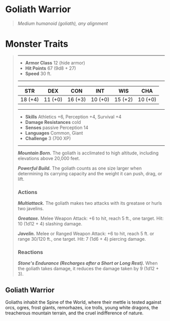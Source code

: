 # Goliath Warrior
>*Medium humanoid (goliath), any alignment*
# Monster Traits
>___
>- **Armor Class** 12 (hide armor)
>- **Hit Points** 67 (9d8 + 27)
>- **Speed** 30 ft.
>___
>|STR|DEX|CON|INT|WIS|CHA|
>|:---:|:---:|:---:|:---:|:---:|:---:|
>|18 (+4)|11 (+0)|16 (+3)|10 (+0)|15 (+2)|10 (+0)|
>___
>- **Skills** Athletics +6, Perception +4, Survival +4
>- **Damage Resistances** cold
>- **Senses** passive Perception 14
>- **Languages** Common, Giant
>- **Challenge** 3 (700 XP)
>___
>***Mountain Born.*** The goliath is acclimated to high altitude, including elevations above 20,000 feet.  
>
>***Powerful Build.*** The goliath counts as one size larger when determining its carrying capacity and the weight it can push, drag, or lift.  
>
>### Actions
>***Multiattack.*** The goliath makes two attacks with its greataxe or hurls two javelins.  
>
>***Greataxe.*** Melee Weapon Attack: +6 to hit, reach 5 ft., one target. Hit: 10 (1d12 + 4) slashing damage.  
>
>***Javelin.*** Melee  or Ranged Weapon Attack: +6 to hit, reach 5 ft. or range 30/120 ft., one target. Hit: 7 (1d6 + 4) piercing damage.  
>
>### Reactions
>***Stone's Endurance (Recharges after a Short or Long Rest).*** When the goliath takes damage, it reduces the damage taken by 9 (1d12 + 3).
## Goliath Warrior
Goliaths inhabit the Spine of the World, where their mettle is tested against orcs, ogres, frost giants, remorhazes, ice trolls, young white dragons, the treacherous mountain terrain, and the cruel indifference of nature.
